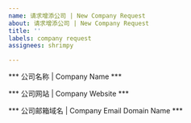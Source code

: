 ```yaml
---
name: 请求增添公司 | New Company Request
about: 请求增添公司 | New Company Request
title: ''
labels: company request
assignees: shrimpy

---
```


*** 公司名称 | Company Name ***

*** 公司网站 | Company Website ***

*** 公司邮箱域名 | Company Email Domain Name ***
